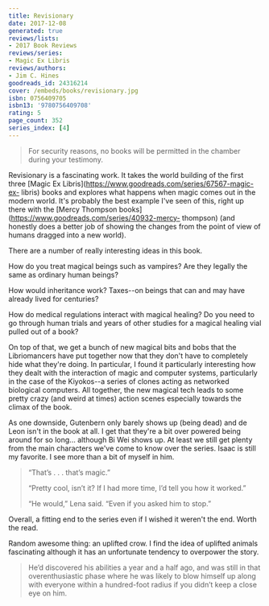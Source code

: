 ```yaml
---
title: Revisionary
date: 2017-12-08
generated: true
reviews/lists:
- 2017 Book Reviews
reviews/series:
- Magic Ex Libris
reviews/authors:
- Jim C. Hines
goodreads_id: 24316214
cover: /embeds/books/revisionary.jpg
isbn: 0756409705
isbn13: '9780756409708'
rating: 5
page_count: 352
series_index: [4]
---
```

> For security reasons, no books will be permitted in the chamber during your testimony.

Revisionary is a fascinating work. It takes the world building of the first three [Magic Ex Libris](https://www.goodreads.com/series/67567-magic-ex- libris) books and explores what happens when magic comes out in the modern world. It's probably the best example I've seen of this, right up there with the [Mercy Thompson books](https://www.goodreads.com/series/40932-mercy- thompson) (and honestly does a better job of showing the changes from the point of view of humans dragged into a new world).  

<!--more-->

There are a number of really interesting ideas in this book.  

How do you treat magical beings such as vampires? Are they legally the same as ordinary human beings?  

How would inheritance work? Taxes--on beings that can and may have already lived for centuries?  

How do medical regulations interact with magical healing? Do you need to go through human trials and years of other studies for a magical healing vial pulled out of a book?  

On top of that, we get a bunch of new magical bits and bobs that the Libriomancers have put together now that they don't have to completely hide what they're doing. In particular, I found it particularly interesting how they dealt with the interaction of magic and computer systems, particularly in the case of the Kiyokos--a series of clones acting as networked biological computers. All together, the new magical tech leads to some pretty crazy (and weird at times) action scenes especially towards the climax of the book.  

As one downside, Gutenbern only barely shows up (being dead) and de Leon isn't in the book at all. I get that they're a bit over powered being around for so long... although Bi Wei shows up. At least we still get plenty from the main characters we've come to know over the series. Isaac is still my favorite. I see more than a bit of myself in him.  

> “That’s . . . that’s magic.”  
>
> “Pretty cool, isn’t it? If I had more time, I’d tell you how it worked.”  
>
> “He would,” Lena said. “Even if you asked him to stop.”  

Overall, a fitting end to the series even if I wished it weren't the end. Worth the read.  

Random awesome thing: an uplifted crow. I find the idea of uplifted animals fascinating although it has an unfortunate tendency to overpower the story.  

> He’d discovered his abilities a year and a half ago, and was still in that overenthusiastic phase where he was likely to blow himself up along with everyone within a hundred-foot radius if you didn’t keep a close eye on him.